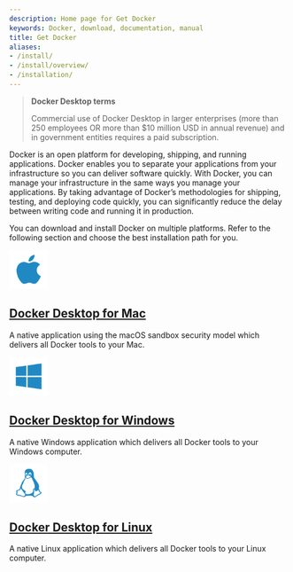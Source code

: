 ```yaml
---
description: Home page for Get Docker
keywords: Docker, download, documentation, manual
title: Get Docker
aliases:
- /install/
- /install/overview/
- /installation/
---
```


> **Docker Desktop terms**
>
> Commercial use of Docker Desktop in larger enterprises (more than 250
> employees OR more than $10 million USD in annual revenue) and in government entities requires a paid
> subscription.

Docker is an open platform for developing, shipping, and running applications.
Docker enables you to separate your applications from your infrastructure so you
can deliver software quickly. With Docker, you can manage your infrastructure in
the same ways you manage your applications. By taking advantage of Docker’s
methodologies for shipping, testing, and deploying code quickly, you can
significantly reduce the delay between writing code and running it in production.

You can download and install Docker on multiple platforms. Refer to the following
section and choose the best installation path for you.

<div class="component-container">
    <!--start row-->
    <div class="row">
        <div class="col-xs-12 col-sm-12 col-md-12 col-lg-4 block">
            <div class="component">
                <div class="component-icon">
                    <a href="/desktop/install/mac-install/"><img src="/assets/images/apple_48.svg" alt="Docker Desktop for Mac" width="70" height="70"></a>
                </div>
                <h2 id="docker-for-mac"><a href="/desktop/install/mac-install/">Docker Desktop for Mac</a></h2>
                <p>A native application using the macOS sandbox security model which delivers all Docker tools to your Mac.</p>
            </div>
        </div>
        <div class="col-xs-12 col-sm-12 col-md-12 col-lg-4 block">
            <div class="component">
                <div class="component-icon">
                    <a href="/desktop/install/windows-install/"><img src="/assets/images/windows_48.svg" alt="Docker Desktop for Windows" width="70" height="70"></a>
                </div>
                <h2 id="docker-for-windows/install/"><a href="/desktop/install/windows-install/">Docker Desktop for Windows</a></h2>
                <p>A native Windows application which delivers all Docker tools to your Windows computer.</p>
            </div>
        </div>
        <div class="col-xs-12 col-sm-12 col-md-12 col-lg-4 block">
            <div class="component">
                <div class="component-icon">
                    <a href="/desktop/install/linux-install/"><img src="/assets/images/linux_48.svg" alt="Docker for Linux" width="70" height="70"></a>
                </div>
                <h2 id="docker-for-linux"><a href="/desktop/install/linux-install/">Docker Desktop for Linux</a></h2>
                <p>A native Linux application which delivers all Docker tools to your Linux computer.</p>
            </div>
        </div>
    </div>
</div>
